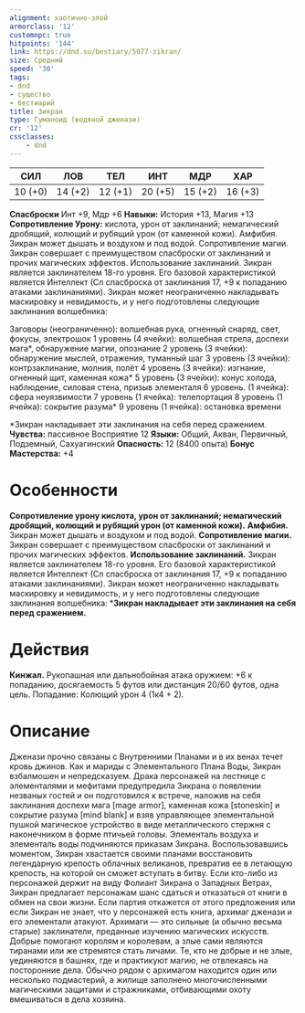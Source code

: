 ```yaml
---
alignment: хаотично-злой
armorclass: '12'
customnpc: true
hitpoints: '144'
link: https://dnd.su/bestiary/5077-zikran/
size: Средний
speed: '30'
tags:
- dnd
- существо
- бестиарий
title: Зикран
type: Гуманоид (водяной дженази)
cr: '12'
cssclasses:
    - dnd
---
```



| СИЛ | ЛОВ | ТЕЛ | ИНТ | МДР | ХАР |
|---|---|---|---|---|---|
| 10 (+0) | 14 (+2) | 12 (+1) | 20 (+5) | 15 (+2) | 16 (+3) |
**Спасброски** Инт +9, Мдр +6
**Навыки:** История +13, Магия +13
**Сопротивление Урону:** кислота, урон от заклинаний; немагический дробящий, колющий и рубящий урон (от каменной кожи).
Амфибия. Зикран может дышать и воздухом и под водой.
Сопротивление магии. Зикран совершает с преимуществом спасброски от заклинаний и прочих магических эффектов.
Использование заклинаний. Зикран является заклинателем 18-го уровня. Его базовой характеристикой является Интеллект (Сл спасброска от заклинания 17, +9 к попаданию атаками заклинаниями). Зикран может неограниченно накладывать маскировку и невидимость, и у него подготовлены следующие заклинания волшебника:

Заговоры (неограниченно): волшебная рука, огненный снаряд, свет, фокусы, электрошок
1 уровень (4 ячейки): волшебная стрела, доспехи мага*, обнаружение магии, опознание
2 уровень (3 ячейки): обнаружение мыслей, отражения, туманный шаг
3 уровень (3 ячейки): контрзаклинание, молния, полёт
4 уровень (3 ячейки): изгнание, огненный щит, каменная кожа*
5 уровень (3 ячейки): конус холода, наблюдение, силовая стена, призыв элементаля
6 уровень. (1 ячейка): сфера неуязвимости
7 уровень (1 ячейка): телепортация
8 уровень (1 ячейка): сокрытие разума*
9 уровень (1 ячейка): остановка времени

*Зикран накладывает эти заклинания на себя перед сражением.
**Чувства:** пассивное Восприятие 12
**Языки:** Общий, Акван, Первичный, Подземный, Сахуагинский
**Опасность:** 12 (8400 опыта)
**Бонус Мастерства:** +4


# Особенности
**Сопротивление урону кислота, урон от заклинаний; немагический дробящий, колющий и рубящий урон (от каменной кожи).** 
**Амфибия.** Зикран может дышать и воздухом и под водой.
**Сопротивление магии.** Зикран совершает с преимуществом спасброски от заклинаний и прочих магических эффектов.
**Использование заклинаний.** Зикран является заклинателем 18-го уровня. Его базовой характеристикой является Интеллект (Сл спасброска от заклинания 17, +9 к попаданию атаками заклинаниями). Зикран может неограниченно накладывать маскировку и невидимость, и у него подготовлены следующие заклинания волшебника:
***Зикран накладывает эти заклинания на себя перед сражением.** 


# Действия
**Кинжал.** Рукопашная или дальнобойная атака оружием: +6 к попаданию, досягаемость 5 футов или дистанция 20/60 футов, одна цель. Попадание: Колющий урон 4 (1к4 + 2).


# Описание
Дженази прочно связаны с Внутренними Планами и в их венах течет кровь джинов. Как и мариды с Элементального Плана Воды, Зикран взбалмошен и непредсказуем. Драка персонажей на лестнице с элементалями и мефитами предупредила Зикрана о появлении незваных гостей и он подготовился к встрече, наложив на себя заклинания доспехи мага [mage armor], каменная кожа [stoneskin] и сокрытие разума [mind blank] и взяв управляющее элементальной пушкой магическое устройство в виде металлического стержня с наконечником в форме птичьей головы. Элементаль воздуха и элементаль воды подчиняются приказам Зикрана. Воспользовавшись моментом, Зикран хвастается своими планами восстановить легендарную крепость облачных великанов, превратив ее в летающую крепость, на которой он сможет вступать в битву. Если кто-либо из персонажей держит на виду Фолиант Зикрана о Западных Ветрах, Зикран предлагает персонажам шанс сдаться и отказаться от книги в обмен на свои жизни. Если партия откажется от этого предложения или если Зикран не знает, что у персонажей есть книга, архимаг дженази и его элементали атакуют. Архимаги — это сильные (и обычно весьма старые) заклинатели, преданные изучению магических искусств. Добрые помогают королям и королевам, а злые сами являются тиранами или же стремятся стать личами. Те, кто не добрые и не злые, уединяются в башнях, где и практикуют магию, не отвлекаясь на посторонние дела. Обычно рядом с архимагом находится один или несколько подмастерий, а жилище заполнено многочисленными магическими защитами и стражниками, отбивающими охоту вмешиваться в дела хозяина.